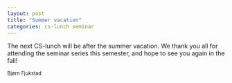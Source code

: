 ```yaml
---
layout: post
title: "Summer vacation"
categories: cs-lunch seminar 
---
```

The next CS-lunch will be after the summer vacation. We thank you all for
attending the seminar series this semester, and hope to see you again in the
fall! 

<small>Bjørn Fjukstad <small>
